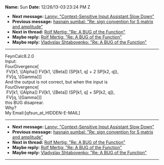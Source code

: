 **Name:** Sun
**Date:** 12/26/13-03:23:24 PM Z

  - **Next message:** [Lanny: "Context-Sensitive Input Assistant Slow
    Down"](0756.html)
  - **Previous message:** [hasnain sumbal: "Re: sign convention for S
    matrix and amplitude"](0754.html)
  - **Next in thread:** [Rolf Mertig: "Re: A BUG of the
    Function"](0758.html)
  - **Maybe reply:** [Rolf Mertig: "Re: A BUG of the
    Function"](0758.html)
  - **Maybe reply:** [Vladyslav Shtabovenko: "Re: A BUG of the
    Function"](0830.html)

-----

FeynCalc8.2.0  
Input:  
FourDivergence[  
 FV[k1, \\[Alpha]] FV[k1, \\[Beta]]
(SP[k1, q] + 2 SP[k2, q]),  
 FV[q, \\[Gamma]]]  
And the output is not correct, but when the input is  
FourDivergence[  
 FV[k1, \\[Alpha]] FV[k1, \\[Beta]]
(SP[k1, q] + SP[k2, q]),  
 FV[q, \\[Gamma]]]  
this BUG disaprear.  
Why?  
My
Email:[qfsun_at_HIDDEN-E-MAIL]  

-----

  - **Next message:** [Lanny: "Context-Sensitive Input Assistant Slow
    Down"](0756.html)
  - **Previous message:** [hasnain sumbal: "Re: sign convention for S
    matrix and amplitude"](0754.html)
  - **Next in thread:** [Rolf Mertig: "Re: A BUG of the
    Function"](0758.html)
  - **Maybe reply:** [Rolf Mertig: "Re: A BUG of the
    Function"](0758.html)
  - **Maybe reply:** [Vladyslav Shtabovenko: "Re: A BUG of the
    Function"](0830.html)

-----

